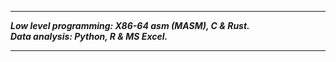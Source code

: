 ---------------
***Low level programming: X86-64 asm (MASM), C & Rust.***     
***Data analysis: Python, R & MS Excel.***          

----------------
